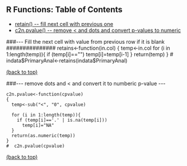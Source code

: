 <a id="table-of-contents"></a>
## R Functions:  Table of Contents
* [retain() -- fill next cell with previous one](#retain)
* [c2n.pvalue() -- remove < and dots and convert p-values to numeric](#pvalue)

<div id='retain'/>
###--- Fill the next cell with value from previous row if it is blank ###############
    retains<-function(in.col)
    {
      temp<-in.col
      for (i in 1:length(temp)){
        if (temp[i]=="")
          temp[i]=temp[i-1]
      }
    return(temp)
    }
   #  indata$PrimaryAnal<-retains(indata$PrimaryAnal)
   
[(back to top)](#table-of-contents)

<div id='pvalue'/>
###--- remove dots and < and convert it to numberic p-value  ---

    c2n.pvalue<-function(cpvalue)
    {
      temp<-sub("<", "0", cpvalue)
      
      for (i in 1:length(temp)){
        if (temp[i]=='.' | is.na(temp[i]))
          temp[i]="NA"
      }  
      return(as.numeric(temp))
    }
    #  c2n.pvalue(cpvalue)
    
[(back to top)](#table-of-contents)
